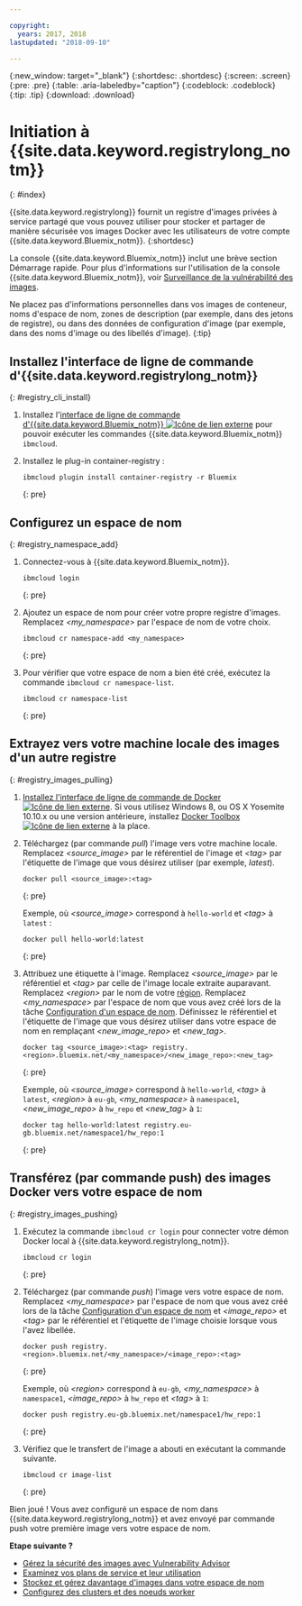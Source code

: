 ```yaml
---

copyright:
  years: 2017, 2018
lastupdated: "2018-09-10"

---
```


{:new_window: target="_blank"}
{:shortdesc: .shortdesc}
{:screen: .screen}
{:pre: .pre}
{:table: .aria-labeledby="caption"}
{:codeblock: .codeblock}
{:tip: .tip}
{:download: .download}



# Initiation à {{site.data.keyword.registrylong_notm}}
{: #index}

{{site.data.keyword.registrylong}}
fournit un registre d'images privées à service partagé que vous pouvez utiliser pour
stocker et partager de manière sécurisée vos images Docker avec les utilisateurs de
votre compte {{site.data.keyword.Bluemix_notm}}.
{:shortdesc}

La console {{site.data.keyword.Bluemix_notm}} inclut une brève section Démarrage rapide. Pour plus d'informations sur l'utilisation de la console {{site.data.keyword.Bluemix_notm}}, voir [Surveillance de la vulnérabilité des images](registry_ui.html).

Ne placez pas d'informations personnelles dans vos images de conteneur, noms d'espace de nom, zones de description (par exemple, dans des jetons de registre), ou dans des données de configuration d'image (par exemple, dans des noms d'image ou des libellés d'image).
{:tip}



## Installez l'interface de ligne de commande d'{{site.data.keyword.registrylong_notm}}
{: #registry_cli_install}

1.  Installez l'[interface de ligne de commande d'{{site.data.keyword.Bluemix_notm}} ![Icône de lien externe](../../icons/launch-glyph.svg "Icône de lien externe")](http://clis.ng.bluemix.net/ui/home.html) pour pouvoir exécuter les commandes {{site.data.keyword.Bluemix_notm}} `ibmcloud`.
2.  Installez le plug-in container-registry :

    ```
    ibmcloud plugin install container-registry -r Bluemix
    ```
    {: pre}


## Configurez un espace de nom
{: #registry_namespace_add}

1.  Connectez-vous à {{site.data.keyword.Bluemix_notm}}.

    ```
    ibmcloud login
    ```
    {: pre}

2.  Ajoutez un espace de nom pour créer votre propre registre d'images. Remplacez
_&lt;my_namespace&gt;_ par l'espace de nom de votre choix.

    ```
    ibmcloud cr namespace-add <my_namespace>
    ```
    {: pre}

3.  Pour vérifier que votre espace de nom a bien été créé, exécutez la commande `ibmcloud cr namespace-list`.

    ```
    ibmcloud cr namespace-list
    ```
    {: pre}




## Extrayez vers votre machine locale des images d'un autre registre
{: #registry_images_pulling}

1.  [Installez l'interface de ligne de commande de Docker ![Icône de lien externe](../../icons/launch-glyph.svg "Icône de lien externe")](https://www.docker.com/community-edition#/download). Si
vous utilisez Windows 8, ou OS X Yosemite 10.10.x ou une version antérieure, installez [Docker Toolbox ![Icône de lien externe](../../icons/launch-glyph.svg "Icône de lien externe")](https://docs.docker.com/toolbox/) à la place.

2.  Téléchargez (par commande _pull_) l'image vers votre machine locale. Remplacez
_&lt;source_image&gt;_ par le référentiel de l'image et
_&lt;tag&gt;_ par l'étiquette de l'image que vous désirez utiliser (par exemple, _latest_).

    ```
    docker pull <source_image>:<tag>
    ```
    {: pre}

    Exemple, où _&lt;source_image&gt;_ correspond à `hello-world` et _&lt;tag&gt;_ à `latest` :

    ```
    docker pull hello-world:latest
    ```
    {: pre}

3.  Attribuez une étiquette à l'image. Remplacez _&lt;source_image&gt;_ par le référentiel et
_&lt;tag&gt;_ par celle de l'image locale extraite auparavant. Remplacez _&lt;region&gt;_ par le nom de votre [région](registry_overview.html#registry_regions). Remplacez _&lt;my_namespace&gt;_ par l'espace de nom que vous avez créé lors de la tâche [Configuration d'un espace de nom](index.html#registry_namespace_add). Définissez le référentiel et l'étiquette de l'image que vous désirez utiliser dans votre espace de nom en remplaçant
_&lt;new_image_repo&gt;_ et _&lt;new_tag&gt;_.

    ```
    docker tag <source_image>:<tag> registry.<region>.bluemix.net/<my_namespace>/<new_image_repo>:<new_tag>
    ```
    {: pre}

    Exemple, où _&lt;source_image&gt;_ correspond à `hello-world`, _&lt;tag&gt;_ à `latest`, _&lt;region&gt;_ à `eu-gb`, _&lt;my_namespace&gt;_ à `namespace1`, _&lt;new_image_repo&gt;_ à `hw_repo` et _&lt;new_tag&gt;_ à `1`:

    ```
    docker tag hello-world:latest registry.eu-gb.bluemix.net/namespace1/hw_repo:1
    ```
    {: pre}



## Transférez (par commande push) des images Docker vers votre espace de nom
{: #registry_images_pushing}

1.  Exécutez la commande `ibmcloud cr login` pour connecter votre démon Docker local à {{site.data.keyword.registrylong_notm}}.

    ```
    ibmcloud cr login
    ```
    {: pre}

2.  Téléchargez (par commande _push_) l'image vers votre espace de nom. Remplacez _&lt;my_namespace&gt;_ par l'espace de nom que vous avez créé lors de la tâche [Configuration d'un espace de nom](index.html#registry_namespace_add) et _&lt;image_repo&gt;_ et _&lt;tag&gt;_ par le référentiel et l'étiquette de l'image choisie lorsque vous l'avez libellée.

    ```
    docker push registry.<region>.bluemix.net/<my_namespace>/<image_repo>:<tag>
    ```
    {: pre}

    Exemple, où _&lt;region&gt;_ correspond à `eu-gb`, _&lt;my_namespace&gt;_ à `namespace1`, _&lt;image_repo&gt;_ à `hw_repo` et _&lt;tag&gt;_ à `1`:

    ```
    docker push registry.eu-gb.bluemix.net/namespace1/hw_repo:1
    ```
    {: pre}

3.  Vérifiez que le transfert de l'image a abouti en exécutant la commande suivante.

    ```
    ibmcloud cr image-list
    ```
    {: pre}


Bien joué ! Vous avez configuré un espace de nom dans
{{site.data.keyword.registrylong_notm}} et avez
envoyé par commande push votre première image vers votre espace de nom.


**Etape suivante ?**

-   [Gérez la sécurité des images avec Vulnerability Advisor](../va/va_index.html)
-   [Examinez vos plans de service et leur utilisation](registry_overview.html#registry_plans)
-   [Stockez et gérez davantage d'images dans votre espace de nom](registry_images_.html)
-   [Configurez des clusters et des noeuds worker](/docs/containers/cs_clusters.html#clusters)


